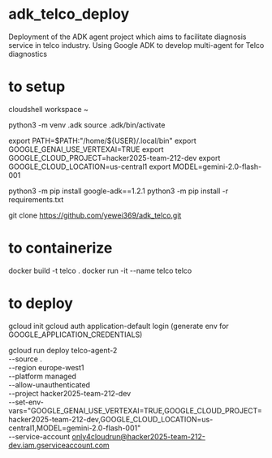 # adk_telco_deploy
Deployment of the ADK agent project which aims to facilitate diagnosis service in telco industry.
Using Google ADK to develop multi-agent for Telco diagnostics

# to setup
cloudshell workspace ~

python3 -m venv .adk
source .adk/bin/activate

export PATH=$PATH:"/home/${USER}/.local/bin"
export GOOGLE_GENAI_USE_VERTEXAI=TRUE
export GOOGLE_CLOUD_PROJECT=hacker2025-team-212-dev
export GOOGLE_CLOUD_LOCATION=us-central1
export MODEL=gemini-2.0-flash-001

python3 -m pip install google-adk==1.2.1
python3 -m pip install -r requirements.txt

git clone https://github.com/yewei369/adk_telco.git

# to containerize
docker build -t telco .
docker run -it --name telco telco


# to deploy
gcloud init
gcloud auth application-default login  (generate env for GOOGLE_APPLICATION_CREDENTIALS)

gcloud run deploy telco-agent-2 \
--source . \
--region europe-west1 \
--platform managed \
--allow-unauthenticated \
--project hacker2025-team-212-dev \
--set-env-vars="GOOGLE_GENAI_USE_VERTEXAI=TRUE,GOOGLE_CLOUD_PROJECT=hacker2025-team-212-dev,GOOGLE_CLOUD_LOCATION=us-central1,MODEL=gemini-2.0-flash-001" \
--service-account only4cloudrun@hacker2025-team-212-dev.iam.gserviceaccount.com
